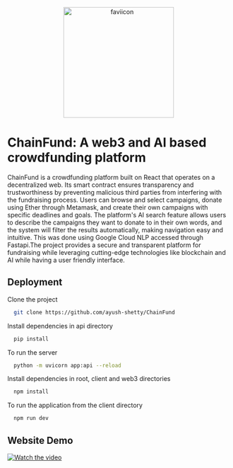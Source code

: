 <p align="center"><img width="250" alt="faviicon" src="https://user-images.githubusercontent.com/124496931/232869863-63114238-d065-4cef-85d2-126336d3d755.png"></p>


# ChainFund: A web3 and AI based crowdfunding platform

ChainFund is a crowdfunding platform built on React that operates on a decentralized web. Its smart contract ensures transparency and trustworthiness by preventing malicious third parties from interfering with the fundraising process. Users can browse and select campaigns, donate using Ether through Metamask, and create their own campaigns with specific deadlines and goals. The platform's AI search feature allows users to describe the campaigns they want to donate to in their own words, and the system will filter the results automatically, making navigation easy and intuitive. This was done using Google Cloud NLP accessed through Fastapi.The project provides a secure and transparent platform for fundraising while leveraging cutting-edge technologies like blockchain and AI while having a user friendly interface.

## Deployment
Clone the project
```bash
  git clone https://github.com/ayush-shetty/ChainFund
```


Install dependencies in api directory

```bash
  pip install
```

To run the server

```bash
  python -m uvicorn app:api --reload 
```

Install dependencies in root, client and web3 directories

```bash
  npm install
```

To run the application from the client directory

```bash
  npm run dev 
```

## Website Demo
[![Watch the video](https://user-images.githubusercontent.com/124496931/233275360-6359dd18-5050-4ba1-8867-c2c083f3330f.jpeg)](https://drive.google.com/file/d/19DpMn3s5R-408GLPrlLeCR08Vbe8fXtY/view?usp=sharing)

